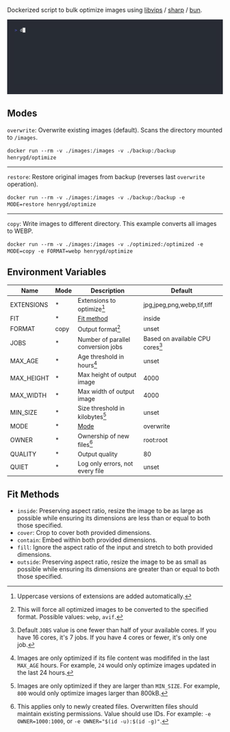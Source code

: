 Dockerized script to bulk optimize images using [libvips](https://github.com/libvips/libvips) / [sharp](https://github.com/lovell/sharp) / [bun](https://bun.sh).

![example terminal command output: Total: 5.36MB saved from 4 images](assets/example.gif)

## Modes

`overwrite`: Overwrite existing images (default). Scans the directory mounted to `/images`.

```
docker run --rm -v ./images:/images -v ./backup:/backup henrygd/optimize
```

---

`restore`: Restore original images from backup (reverses last `overwrite` operation).

```
docker run --rm -v ./images:/images -v ./backup:/backup -e MODE=restore henrygd/optimize
```

---

`copy`: Write images to different directory. This example converts all images to WEBP.

```
docker run --rm -v ./images:/images -v ./optimized:/optimized -e MODE=copy -e FORMAT=webp henrygd/optimize
```

## Environment Variables

| Name       | Mode | Description                         | Default                             |
| ---------- | ---- | ----------------------------------- | ----------------------------------- |
| EXTENSIONS | \*   | Extensions to optimize[^extensions] | jpg,jpeg,png,webp,tif,tiff          |
| FIT        | \*   | [Fit method](#fit-methods)          | inside                              |
| FORMAT     | copy | Output format[^format]              | unset                               |
| JOBS       | \*   | Number of parallel conversion jobs  | Based on available CPU cores[^jobs] |
| MAX_AGE    | \*   | Age threshold in hours[^age]        | unset                               |
| MAX_HEIGHT | \*   | Max height of output image          | 4000                                |
| MAX_WIDTH  | \*   | Max width of output image           | 4000                                |
| MIN_SIZE   | \*   | Size threshold in kilobytes[^size]  | unset                               |
| MODE       | \*   | [Mode](#modes)                      | overwrite                           |
| OWNER      | \*   | Ownership of new files[^owner]      | root:root                           |
| QUALITY    | \*   | Output quality                      | 80                                  |
| QUIET      | \*   | Log only errors, not every file     | unset                               |

## Fit Methods

- `inside`: Preserving aspect ratio, resize the image to be as large as possible while ensuring its dimensions are less than or equal to both those specified.
- `cover`: Crop to cover both provided dimensions.
- `contain`: Embed within both provided dimensions.
- `fill`: Ignore the aspect ratio of the input and stretch to both provided dimensions.
- `outside`: Preserving aspect ratio, resize the image to be as small as possible while ensuring its dimensions are greater than or equal to both those specified.

[^extensions]: Uppercase versions of extensions are added automatically.
[^size]: Images are only optimized if they are larger than `MIN_SIZE`. For example, `800` would only optimize images larger than 800kB.
[^age]: Images are only optimized if its file content was modififed in the last `MAX_AGE` hours. For example, `24` would only optimize images updated in the last 24 hours.
[^owner]: This applies only to newly created files. Overwritten files should maintain existing permissions. Value should use IDs. For example: `-e OWNER=1000:1000`, or `-e OWNER="$(id -u):$(id -g)"`.
[^format]: This will force all optimized images to be converted to the specified format. Possible values: `webp`, `avif`.
[^jobs]: Default `JOBS` value is one fewer than half of your available cores. If you have 16 cores, it's 7 jobs. If you have 4 cores or fewer, it's only one job.
